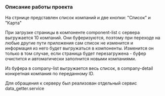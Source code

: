 ### Описание работы проекта
На стрнице представлен список компаний и две кнопки: "Список" и "Карта"

При загрузке страницы в компоненте component-list с сервера выгружается 10 компаний. Они буферизуются,
поэтому при переходе на любые другие пути приложения сам список не изменится и информация из него
будет выгружаться в компоненты. 
Изменится он только в том случае, если страница будет перезагружена - буфер 
очистится и автоматически заполнится новыми компаниями.

Из буфера в company-list выгружается весь список, в company-detail конкретная
компания по переданному ID.

Для обращения к серверу был реализован отдельный сервис data_getter.service
